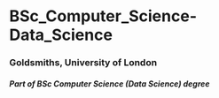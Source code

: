 # BSc_Computer_Science-Data_Science
### Goldsmiths, University of London
##### Part of BSc Computer Science (Data Science) degree
